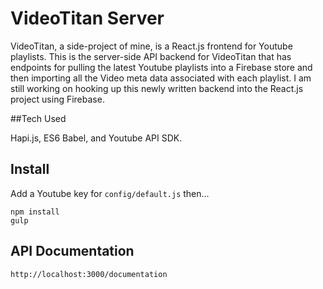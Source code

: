 # VideoTitan Server

VideoTitan, a side-project of mine, is a React.js frontend for Youtube playlists. This is the server-side API backend for VideoTitan that has endpoints for pulling the latest Youtube playlists into a Firebase store and then importing all the Video meta data associated with each playlist. I am still working on hooking up this newly written backend into the React.js project using Firebase.

##Tech Used

Hapi.js, ES6 Babel, and Youtube API SDK.

## Install

Add a Youtube key for ```config/default.js``` then...

```
npm install
gulp
```

## API Documentation

```
http://localhost:3000/documentation
```

